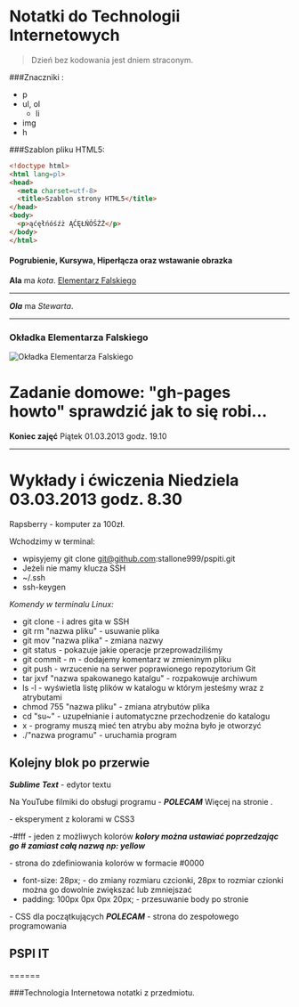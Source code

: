 # Notatki do Technologii Internetowych 

> Dzień bez kodowania jest dniem straconym.



###Znaczniki :
 
* p
* ul, ol
  * li
* img
* h

###Szablon pliku HTML5: 

```html
<!doctype html>
<html lang=pl>
<head>
  <meta charset=utf-8>
  <title>Szablon strony HTML5</title>
</head>
<body>
  <p>ąćęłńóśźż ĄĆĘŁŃÓŚŹŻ</p>
</body>
</html>
```
#### Pogrubienie, Kursywa, Hiperłącza oraz wstawanie obrazka

**Ala** ma *kota*.
[Elementarz Falskiego](http://www.spodlady.com/prod_506_Elementarz_Falskiego_-_Ala_ma_kota_Wyd._XXVII.html)  

- - -

***Ola*** ma *Stewarta*.

***

### Okładka Elementarza Falskiego

![Okładka Elementarza Falskiego](http://www.spodlady.com/zasoby/images/big/elementarz-falski201.jpg)

# Zadanie domowe: "gh-pages howto" sprawdzić jak to się robi...

**Koniec zajęć** Piątek 01.03.2013 godz. 19.10
***
# Wykłady i ćwiczenia Niedziela 03.03.2013 godz. 8.30

Rapsberry - komputer za 100zł.

Wchodzimy w terminal:

* wpisyjemy git clone git@github.com:stallone999/pspiti.git
* Jeżeli nie mamy klucza SSH
 * ~/.ssh
 * ssh-keygen

*Komendy w terminalu Linux:*

* git clone - i adres gita w SSH
* git rm "nazwa pliku" - usuwanie plika
* git mov "nazwa plika" - zmiana nazwy
* git status - pokazuje jakie operacje przeprowadziliśmy
* git commit  - m - dodajemy komentarz w zmieninym pliku
* git push - wrzucenie na serwer poprawionego repozytorium Git
* tar jxvf "nazwa spakowanego katalgu" - rozpakowuje archiwum 
* ls -l - wyświetla listę plików w katalogu w którym jesteśmy wraz z atrybutami
* chmod 755 "nazwa pliku" - zmiana atrybutów plika
* cd "su~" - uzupełnianie i automatyczne przechodzenie do katalogu
* x - programy muszą mieć ten atrybu aby można było je otworzyć
* ./"nazwa programu" - uruchamia program

## Kolejny blok po przerwie

***Sublime Text*** - edytor textu

Na YouTube filmiki do obsługi programu - ***POLECAM*** 
Więcej na stronie [](www.tao.inf.ug.edu.pl).


[](www.dabblet.com) - eksperyment z kolorami w CSS3

-#fff - jeden z możliwych kolorów ***kolory można ustawiać poprzedzając go # zamiast całą nazwą np: yellow***

[](www.kuler.com) - strona do zdefiniowania kolorów w formacie #0000
 
* font-size: 28px; -  do zmiany rozmiaru czcionki, 28px to rozmiar czionki można go dowolnie zwiększać lub zmniejszać
* padding: 100px 0px 0px 20px; - przesuwanie body po stronie

[](http://learn.shayhowe.com/html-css/terminology-syntax-intro/) - CSS dla początkujących ***POLECAM***
[](www.trello.com) - strona do zespołowego programowania

## PSPI IT
======

###Technologia Internetowa notatki z przedmiotu.
